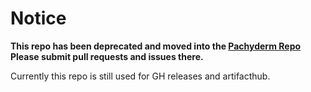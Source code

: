 # Notice 

**This repo has been deprecated and moved into the [Pachyderm Repo](https://github.com/pachyderm/pachyderm) Please submit pull requests and issues there.**

Currently this repo is still used for GH releases and artifacthub.

<!-- SPDX-FileCopyrightText: Pachyderm, Inc. <info@pachyderm.com>
SPDX-License-Identifier: Apache-2.0 -->
